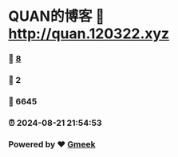 # QUAN的博客 :link: http://quan.120322.xyz 
### :page_facing_up: [8](http://quan.120322.xyz/tag.html) 
### :speech_balloon: 2 
### :hibiscus: 6645 
### :alarm_clock: 2024-08-21 21:54:53 
### Powered by :heart: [Gmeek](https://github.com/Meekdai/Gmeek)
